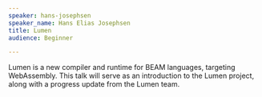 ```yaml
---
speaker: hans-josephsen
speaker_name: Hans Elias Josephsen
title: Lumen
audience: Beginner

---
```

Lumen is a new compiler and runtime for BEAM languages, targeting WebAssembly. This talk will serve as an introduction to the Lumen project, along with a progress update from the Lumen team.
